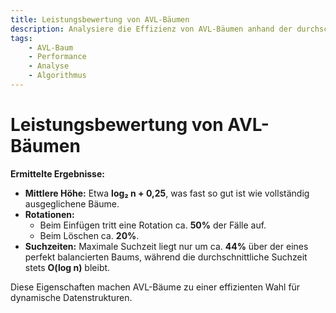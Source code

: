 ```yaml
---
title: Leistungsbewertung von AVL-Bäumen
description: Analysiere die Effizienz von AVL-Bäumen anhand der durchschnittlichen Höhe, Suchzeiten und Rotationswahrscheinlichkeiten.
tags:
    - AVL-Baum
    - Performance
    - Analyse
    - Algorithmus
---
```


# Leistungsbewertung von AVL-Bäumen

**Ermittelte Ergebnisse:**
- **Mittlere Höhe:** Etwa **log₂ n + 0,25**, was fast so gut ist wie vollständig ausgeglichene Bäume.
- **Rotationen:** 
  - Beim Einfügen tritt eine Rotation ca. **50%** der Fälle auf.
  - Beim Löschen ca. **20%**.
- **Suchzeiten:** Maximale Suchzeit liegt nur um ca. **44%** über der eines perfekt balancierten Baums, während die durchschnittliche Suchzeit stets **O(log n)** bleibt.

Diese Eigenschaften machen AVL-Bäume zu einer effizienten Wahl für dynamische Datenstrukturen.

